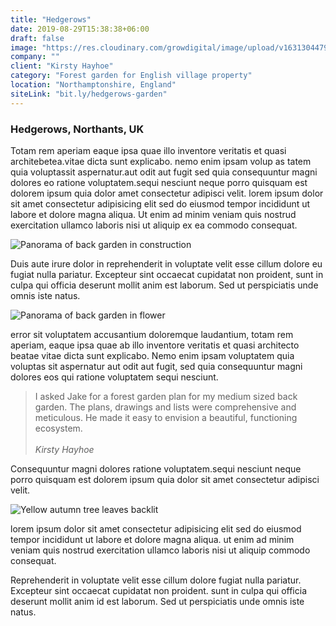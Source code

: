 ```yaml
---
title: "Hedgerows"
date: 2019-08-29T15:38:38+06:00
draft: false
image: "https://res.cloudinary.com/growdigital/image/upload/v1631304479/hedgerows/hedgerows-flowers-shed.jpg"
company: ""
client: "Kirsty Hayhoe"
category: "Forest garden for English village property"
location: "Northamptonshire, England"
siteLink: "bit.ly/hedgerows-garden"
---
```


### Hedgerows, Northants, UK
          
Totam rem aperiam eaque ipsa quae illo inventore veritatis et quasi architebetea.vitae dicta sunt
explicabo.
nemo enim ipsam volup as tatem quia voluptassit aspernatur.aut odit aut fugit sed quia consequuntur
magni dolores eo ratione voluptatem.sequi nesciunt neque porro quisquam est dolorem ipsum quia dolor
amet consectetur adipisci velit. lorem ipsum dolor sit amet consectetur adipisicing elit sed do eiusmod
tempor incididunt ut labore et dolore magna aliqua. Ut enim ad minim veniam quis nostrud exercitation
ullamco laboris nisi ut aliquip ex ea commodo consequat.

<img class="img-fluid mb-4" src="https://res.cloudinary.com/growdigital/image/upload/w_800/v1631822172/hedgerows/hedgerows-panorama-in-progress.jpg" alt="Panorama of back garden in construction">

Duis aute irure dolor in reprehenderit in voluptate velit esse cillum dolore eu fugiat nulla pariatur.
Excepteur sint occaecat cupidatat non proident, sunt in culpa qui officia deserunt mollit anim est
laborum. Sed ut perspiciatis unde omnis iste natus. 

<img class="img-fluid mb-4" src="https://res.cloudinary.com/growdigital/image/upload/w_800/v1631822028/hedgerows/hedgerows-panorama-flowers.jpg" alt="Panorama of back garden in flower">

error sit voluptatem accusantium doloremque laudantium,
totam rem aperiam, eaque ipsa quae ab illo inventore veritatis et quasi architecto beatae vitae dicta
sunt explicabo. Nemo enim ipsam voluptatem quia voluptas sit aspernatur aut odit aut fugit, sed quia
consequuntur magni dolores eos qui ratione voluptatem sequi nesciunt. 

>I asked Jake for a forest garden plan for my medium sized back garden. The plans, drawings and lists were comprehensive and meticulous. He made it easy to envision a beautiful, functioning ecosystem.<br><br>_Kirsty Hayhoe_
          
Consequuntur magni dolores ratione voluptatem.sequi nesciunt neque porro quisquam est dolorem ipsum quia
dolor sit amet consectetur adipisci velit.

<img class="img-fluid mb-4" src="https://res.cloudinary.com/growdigital/image/upload/w_800/v1631822376/hedgerows/acer-campestre-autumn-leaves.jpg" alt="Yellow autumn tree leaves backlit">

lorem ipsum dolor sit amet consectetur adipisicing elit
sed do eiusmod tempor incididunt ut labore et dolore magna aliqua. ut enim ad minim veniam quis nostrud
exercitation ullamco laboris nisi ut aliquip commodo consequat. 

Reprehenderit in voluptate velit esse cillum dolore fugiat nulla pariatur. Excepteur sint occaecat
cupidatat
non proident. sunt in culpa qui officia deserunt mollit anim id est laborum. Sed ut perspiciatis
unde omnis iste natus.

